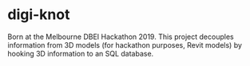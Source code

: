 # digi-knot

Born at the Melbourne DBEI Hackathon 2019. This project decouples information from 3D models (for hackathon purposes, Revit models) by hooking 3D information to an SQL database.
